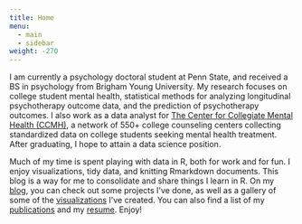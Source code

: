```yaml
---
title: Home
menu:
  - main
  - sidebar
weight: -270
---
```


I am currently a psychology doctoral student at Penn State, and received a BS in psychology from Brigham Young University. My research focuses on college student mental health, statistical methods for analyzing longitudinal psychotherapy outcome data, and the prediction of psychotherapy outcomes. I also work as a data analyst for [The Center for Collegiate Mental Health (CCMH)](http://ccmh.psu.edu), a network of 550+ college counseling centers collecting standardized data on college students seeking mental health treatment. After graduating, I hope to attain a data science position. 

Much of my time is spent playing with data in R, both for work and for fun. I enjoy visualizations, tidy data, and  knitting Rmarkdown documents. This blog is a way for me to consolidate and share things I learn in R.  On my [blog](blog/), you can check out some projects I've done, as well as a gallery of some of the [visualizations](visualizations/) I've created. You can also find a list of my [publications](publications/) and my [resume](resume/). Enjoy!

 
